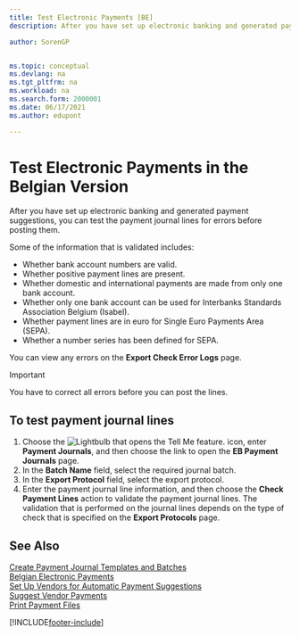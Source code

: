 ```yaml
---
title: Test Electronic Payments [BE]
description: After you have set up electronic banking and generated payment suggestions, you can test the payment journal lines for errors before posting them.

author: SorenGP


ms.topic: conceptual
ms.devlang: na
ms.tgt_pltfrm: na
ms.workload: na
ms.search.form: 2000001
ms.date: 06/17/2021
ms.author: edupont

---
```

# Test Electronic Payments in the Belgian Version

After you have set up electronic banking and generated payment suggestions, you can test the payment journal lines for errors before posting them.  

Some of the information that is validated includes:  

- Whether bank account numbers are valid.  
- Whether positive payment lines are present.  
- Whether domestic and international payments are made from only one bank account.  
- Whether only one bank account can be used for Interbanks Standards Association Belgium (Isabel).  
- Whether payment lines are in euro for Single Euro Payments Area (SEPA).  
- Whether a number series has been defined for SEPA.  

You can view any errors on the **Export Check Error Logs** page.  

> [!IMPORTANT]  
> You have to correct all errors before you can post the lines.  

## To test payment journal lines  

1. Choose the ![Lightbulb that opens the Tell Me feature.](../../media/ui-search/search_small.png "Tell me what you want to do") icon, enter **Payment Journals**, and then choose the link to open the **EB Payment Journals** page.  
2. In the **Batch Name** field, select the required journal batch.  
3. In the **Export Protocol** field, select the export protocol.  
4. Enter the payment journal line information, and then choose the **Check Payment Lines** action to validate the payment journal lines. The validation that is performed on the journal lines depends on the type of check that is specified on the **Export Protocols** page.  

## See Also  

[Create Payment Journal Templates and Batches](how-to-create-payment-journal-templates-and-batches.md)  
[Belgian Electronic Payments](belgian-electronic-payments.md)  
[Set Up Vendors for Automatic Payment Suggestions](how-to-set-up-vendors-for-automatic-payment-suggestions.md)  
[Suggest Vendor Payments](../../payables-how-suggest-vendor-payments.md)  
[Print Payment Files](how-to-print-payment-files.md)  

[!INCLUDE[footer-include](../../includes/footer-banner.md)]
